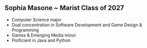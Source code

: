 ## Sophia Masone ~ Marist Class of 2027
- Computer Science major
- Dual concentration in Software Development and Game Design & Programming
- Games & Emerging Media minor
- Proficient in Java and Python 

<!--
**smasone/smasone** is a ✨ _special_ ✨ repository because its `README.md` (this file) appears on your GitHub profile.

Here are some ideas to get you started:

- 🔭 I’m currently working on ...
- 🌱 I’m currently learning ...
- 👯 I’m looking to collaborate on ...
- 🤔 I’m looking for help with ...
- 💬 Ask me about ...
- 📫 How to reach me: ...
- 😄 Pronouns: ...
- ⚡ Fun fact: ...
-->
